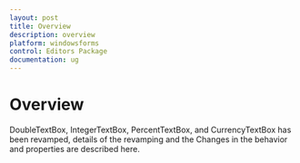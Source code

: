 ```yaml
---
layout: post
title: Overview
description: overview
platform: windowsforms
control: Editors Package
documentation: ug
---
```


# Overview

DoubleTextBox, IntegerTextBox, PercentTextBox, and CurrencyTextBox has been revamped, details of the revamping and the Changes in the behavior and properties are described here.
